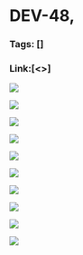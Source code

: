 # DEV-48,
### Tags: []
### Link:[<>]

![](../images/DEV-48/DEV-48-A1.png)

![](../images/DEV-48/DEV-48-A2.png)

![](../images/DEV-48/DEV-48-A3.png)

![](../images/DEV-48/DEV-48-A4.png)

![](../images/DEV-48/DEV-48-A5.png)

![](../images/DEV-48/DEV-48-A6.png)

![](../images/DEV-48/DEV-48-A7.png)

![](../images/DEV-48/DEV-48-A8.png)

![](../images/DEV-48/DEV-48-A9.png)

![](../images/DEV-48/DEV-48-A10.png)

